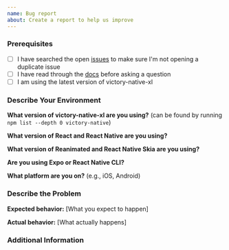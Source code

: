 ```yaml
---
name: Bug report
about: Create a report to help us improve
---
```


<!--

Have you read Formidable's Code of Conduct? By filing an Issue, you are expected to comply with it, including treating everyone with respect: https://github.com/FormidableLabs/victory-native-xl/blob/main/CONTRIBUTING.md#contributor-covenant-code-of-conduct

-->

### Prerequisites

<!-- Feel free to delete this section if you have checked off all of the following: -->

- [ ] I have searched the open [issues](https://www.github.com/FormidableLabs/victory-native-xl/issues) to make sure I'm not opening a duplicate issue
- [ ] I have read through the [docs](https://commerce.nearform.com/open-source/victory-native) before asking a question
- [ ] I am using the latest version of victory-native-xl

### Describe Your Environment

**What version of victory-native-xl are you using?** (can be found by running `npm list --depth 0 victory-native`)

**What version of React and React Native are you using?**

**What version of Reanimated and React Native Skia are you using?**

**Are you using Expo or React Native CLI?**

**What platform are you on?** (e.g., iOS, Android)

### Describe the Problem

<!--

It's easier to show us than tell us what's going wrong with your code. Because of this, we ask that you do one of three things to help us reproduce the bug:

1.  Fork one of the codesandbox examples below, reproduce your issue in the code, and paste the link in this section.
    Simple victory-native-xl Example:
    https://codesandbox.io/s/lq1tbm
    TypeScript version:
    https://codesandbox.io/s/kqotzi
2.  Create a public minimal repository that we can `git clone`, with install + error reproduction steps in the README.
3.  Open up a PR, include "WIP" and the Issue # in the title, and point us to the failing regression tests.

-->

**Expected behavior:** [What you expect to happen]

**Actual behavior:** [What actually happens]

### Additional Information

<!-- Any additional information, configuration or data that might be necessary to reproduce the issue. -->

